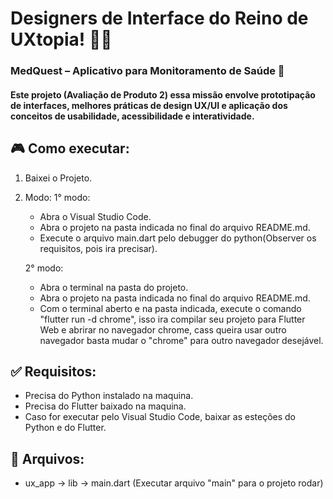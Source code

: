# Designers de Interface do Reino de UXtopia! 🏰✨
### MedQuest – Aplicativo para Monitoramento de Saúde 🏥

#### Este projeto (Avaliação de Produto 2) essa missão envolve prototipação de interfaces, melhores práticas de design UX/UI e aplicação dos conceitos de usabilidade, acessibilidade e interatividade. 

## 🎮 Como executar:
1. Baixei o Projeto.
2. Modo:
   1° modo:
      - Abra o Visual Studio Code.
      - Abra o projeto na pasta indicada no final do arquivo README.md.
      - Execute o arquivo main.dart pelo debugger do python(Observer os requisitos, pois ira precisar).
         
   2° modo:
      - Abra o terminal na pasta do projeto.
      - Abra o projeto na pasta indicada no final do arquivo README.md.
      - Com o terminal aberto e na pasta indicada, execute o comando "flutter run -d chrome", isso ira compilar seu projeto para Flutter Web e abrirar no navegador chrome, cass queira usar outro navegador basta mudar o "chrome" para outro navegador desejável.
         
## ✅ Requisitos:
- Precisa do Python instalado na maquina.
- Precisa do Flutter baixado na maquina.
- Caso for executar pelo Visual Studio Code, baixar as esteções do Python e do Flutter.

## 📁 Arquivos:
- ux_app
    -> lib
        -> main.dart (Executar arquivo "main" para o projeto rodar) 
